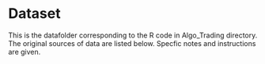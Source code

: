 # Dataset
This is the datafolder corresponding to the R code in Algo_Trading directory. 
The original sources of data are listed below. Specfic notes and instructions are given.
